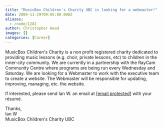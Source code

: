 ```yaml
---
title: "MusicBox Children's Charity UBC is looking for a webmaster!"
date: 2009-11-29T09:05:00.000Z
aliases:
  - /node/1282
author: Christopher Head
images: []
categories: [Career]
---
```


MusicBox Children's Charity is a non profit registered charity dedicated to providing music lessons (e.g. choir, private lessons, etc) to children in the inner-city community. We are currently in a partnership with the RayCam Community Centre where programs are being run every Wednesday and Saturday. We are looking for a Webmaster to work with the executive team to create a website. The Webmaster will be responsible for updating, improving, managing, etc. the website.

If interested, please send Ian W. an email at [\[email protected\]](/cdn-cgi/l/email-protection#4d243a257e7e0d252239202c2421632e2220) with your résumé.

Thanks, \
Ian W \
MusicBox Children's Charity UBC
